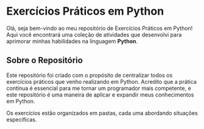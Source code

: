 #  Exercícios Práticos em Python

Olá, seja bem-vindo ao meu repositório de Exercícios Práticos em Python! Aqui você encontrará uma coleção de atividades que desenvolvi para aprimorar minhas habilidades na linguagem **Python**.

## Sobre o Repositório

Este repositório foi criado com o propósito de centralizar todos os exercícios práticos que venho realizando em Python. Acredito que a prática contínua é essencial para me tornar um programador mais competente, e este repositório é uma maneira de aplicar e expandir meus conhecimentos em Python.

Os exercícios estão organizados em pastas, cada uma abordando situações específicas. 